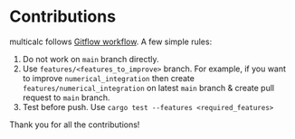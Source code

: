 # Contributions

multicalc follows [Gitflow workflow](https://www.atlassian.com/git/tutorials/comparing-workflows/gitflow-workflow).
A few simple rules:

1. Do not work on `main` branch directly.
2. Use `features/<features_to_improve>` branch. For example, if you want to improve `numerical_integration` then create `features/numerical_integration` on latest `main` branch & create pull request to `main` branch.
3. Test before push. Use `cargo test --features <required_features>`

Thank you for all the contributions!
